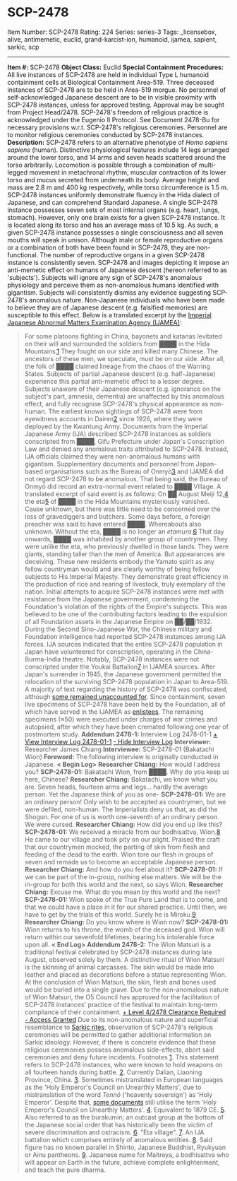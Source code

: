 # SCP-2478
Item Number: SCP-2478
Rating: 224
Series: series-3
Tags: _licensebox, alive, antimemetic, euclid, grand-karcist-ion, humanoid, ijamea, sapient, sarkic, scp

---

**Item #:** SCP-2478
**Object Class:** Euclid
**Special Containment Procedures:** All live instances of SCP-2478 are held in individual Type L humanoid containment cells at Biological Containment Area-519. Three deceased instances of SCP-2478 are to be held in Area-519 morgue. No personnel of self-acknowledged Japanese descent are to be in visible proximity with SCP-2478 instances, unless for approved testing. Approval may be sought from Project Head/2478.
SCP-2478's freedom of religious practice is acknowledged under the Eugenio II Protocol. See Document 2478-Bu for necessary provisions w.r.t. SCP-2478's religious ceremonies. Personnel are to monitor religious ceremonies conducted by SCP-2478 instances.
**Description:** SCP-2478 refers to an alternative phenotype of _Homo sapiens sapiens_ (human). Distinctive physiological features include 14 legs arranged around the lower torso, and 14 arms and seven heads scattered around the torso arbitrarily. Locomotion is possible through a combination of multi-legged movement in metachronal rhythm, muscular contraction of its lower torso and mucus secreted from underneath its body. Average height and mass are 2.8 m and 400 kg respectively, while torso circumference is 1.5 m. SCP-2478 instances uniformly demonstrate fluency in the Hida dialect of Japanese, and can comprehend Standard Japanese.
A single SCP-2478 instance possesses seven sets of most internal organs (e.g. heart, lungs, stomach). However, only one brain exists for a given SCP-2478 instance. It is located along its torso and has an average mass of 10.5 kg. As such, a given SCP-2478 instance possesses a single consciousness and all seven mouths will speak in unison. Although male or female reproductive organs or a combination of both have been found in SCP-2478, they are non-functional. The number of reproductive organs in a given SCP-2478 instance is consistently seven.
SCP-2478 and images depicting it impose an anti-memetic effect on humans of Japanese descent (hereon referred to as 'subjects'). Subjects will ignore any sign of SCP-2478's anomalous physiology and perceive them as non-anomalous humans identified with gigantism. Subjects will consistently dismiss any evidence suggesting SCP-2478's anomalous nature. Non-Japanese individuals who have been made to believe they are of Japanese descent (e.g. falsified memories) are susceptible to this effect. Below is a translated excerpt by the [Imperial Japanese Abnormal Matters Examination Agency (IJAMEA)](/ijamea-hub):
> For some platoons fighting in China, bayonets and katanas levitated on their will and surrounded the soldiers from ████ in the Hida Mountains.[1](javascript:;) They fought on our side and killed many Chinese. The ancestors of these men, we speculate, must be on our side. After all, the folk of ████ claimed lineage from the chaos of the Warring States.
Subjects of partial Japanese descent (e.g. half-Japanese) experience this partial anti-memetic effect to a lesser degree. Subjects unaware of their Japanese descent (e.g. ignorance on the subject's part, amnesia, dementia) are unaffected by this anomalous effect, and fully recognise SCP-2478's physical appearance as non-human.
The earliest known sightings of SCP-2478 were from eyewitness accounts in Dairen[2](javascript:;) since 1926, where they were deployed by the Kwantung Army. Documents from the Imperial Japanese Army (IJA) described SCP-2478 instances as soldiers conscripted from ████, Gifu Prefecture under Japan's Conscription Law and denied any anomalous traits attributed to SCP-2478. Instead, IJA officials claimed they were non-anomalous humans with gigantism.
Supplementary documents and personnel from Japan-based organisations such as the Bureau of Onmyō[3](javascript:;) and IJAMEA did not regard SCP-2478 to be anomalous. That being said, the Bureau of Onmyō did record an extra-normal event related to ████ Village. A translated excerpt of said event is as follows:
> On ██ August Meiji 12,[4](javascript:;) the eta[5](javascript:;) of ████ in the Hida Mountains mysteriously vanished. Cause unknown, but there was little need to be concerned over the loss of gravediggers and butchers. Some days before, a foreign preacher was said to have entered ████. Whereabouts also unknown. Without the eta, ████ is no longer an _etamura_.[6](javascript:;)
> That day onwards, ████ was inhabited by another group of countrymen. They were unlike the eta, who previously dwelled in those lands. They were giants, standing taller than the men of America. But appearances are deceiving. These new residents embody the Yamato spirit as any fellow countryman would and are clearly worthy of being fellow subjects to His Imperial Majesty. They demonstrate great efficiency in the production of rice and rearing of livestock, truly exemplary of the nation.
Initial attempts to acquire SCP-2478 instances were met with resistance from the Japanese government, condemning the Foundation's violation of the rights of the Empire's subjects. This was believed to be one of the contributing factors leading to the expulsion of all Foundation assets in the Japanese Empire on ██/██/1932.
During the Second Sino-Japanese War, the Chinese military and Foundation intelligence had reported SCP-2478 instances among IJA forces. IJA sources indicated that the entire SCP-2478 population in Japan have volunteered for conscription, operating in the China-Burma-India theatre. Notably, SCP-2478 instances were not conscripted under the Youkai Battalion[7](javascript:;) in IJAMEA sources.
After Japan's surrender in 1945, the Japanese government permitted the relocation of the surviving SCP-2478 population in Japan to Area-519. A majority of text regarding the history of SCP-2478 was confiscated, although [some remained unaccounted for](/osanshouo). Since containment, seven live specimens of SCP-2478 have been held by the Foundation, all of which have served in the IJAMEA as [enlistees](/ankoshoku). The remaining specimens (≈50) were executed under charges of war crimes and autopsied, after which they have been cremated following one year of postmortem study.
**Addendum 2478-1:** Interview Log 2478-01-1
[\+ View Interview Log 2478-01-1](javascript:;)
[\- Hide Interview Log](javascript:;)
> **Interviewer:** Researcher James Chiang
> **Interviewee:** SCP-2478-01 (Bakatachi Wion)
> **Foreword:** The following interview is originally conducted in Japanese.
> **< Begin Log>**
> **Researcher Chiang:** How would I address you?
> **SCP-2478-01:** Bakatachi Wion, from ████. Why do you keep us here, Chinese?
> **Researcher Chiang:** Bakatachi, we know what you are. Seven heads, fourteen arms and legs… hardly the average person. Yet the Japanese think of you as one-
> **SCP-2478-01:** We are an ordinary person! Only wish to be accepted as countrymen, but we were defiled, non-human. The Imperialists deny us that, as did the Shogun. For one of us is worth one-seventh of an ordinary person. We were cursed.
> **Researcher Chiang:** How did you end up like this?
> **SCP-2478-01:** We received a miracle from our bodhisattva, Wion.[8](javascript:;) He came to our village and took pity on our plight. Praised the craft that our countrymen mocked, the parting of skin from flesh and feeding of the dead to the earth. Wion tore our flesh in groups of seven and remade us to become an acceptable Japanese person.
> **Researcher Chiang:** And how do you feel about it?
> **SCP-2478-01:** If we can be part of the in-group, nothing else matters. We will be the in-group for both this world and the next, so says Wion.
> **Researcher Chiang:** Excuse me. What do you mean by this world and the next?
> **SCP-2478-01:** Wion spoke of the True Pure Land that is to come, and that we could have a place in it for our shared practice. Until then, we have to get by the trials of this world. Surely he is Miroku.[9](javascript:;)
> **Researcher Chiang:** Do you know where is Wion now?
> **SCP-2478-01:** Wion returns to his throne, the womb of the deceased god. Wion will return within our sevenfold lifetimes, bearing his intolerable force upon all.
> **< End Log>**
**Addendum 2478-2:** The Wion Matsuri is a traditional festival celebrated by SCP-2478 instances during late August, observed solely by them. A distinctive ritual of Wion Matsuri is the skinning of animal carcasses. The skin would be made into leather and placed as decorations before a statue representing Wion. At the conclusion of Wion Matsuri, the skin, flesh and bones used would be buried into a single grave.
Due to the non-anomalous nature of Wion Matsuri, the O5 Council has approved for the facilitation of SCP-2478 instances' practice of the festival to maintain long-term compliance of their containment.
[\+ Level 4/2478 Clearance Required](javascript:;)
[\- Access Granted](javascript:;)
Due to its non-anomalous nature and superficial resemblance to [Sarkic rites](/sarkicism-hub), observation of SCP-2478's religious ceremonies will be permitted to gather additional information on Sarkic ideology. However, if there is concrete evidence that these religious ceremonies possess anomalous side-effects, abort said ceremonies and deny future incidents.
Footnotes
[1](javascript:;). This statement refers to SCP-2478 instances, who were known to hold weapons on all fourteen hands during battle.
[2](javascript:;). Currently Dalian, Liaoning Province, China.
[3](javascript:;). Sometimes mistranslated in European languages as the 'Holy Emperor's Council on Unearthly Matters', due to mistranslation of the word _Tennō_ ('heavenly sovereign') as 'Holy Emperor'. Despite that, [some documents](/fragment:scp-2237-b) still utilise the term 'Holy Emperor's Council on Unearthly Matters'.
[4](javascript:;). Equivalent to 1879 CE.
[5](javascript:;). Also referred to as the burakumin; an outcast group at the bottom of the Japanese social order that has historically been the victim of severe discrimination and ostracism.
[6](javascript:;). "Eta village".
[7](javascript:;). An IJA battalion which comprises entirely of anomalous entities.
[8](javascript:;). Said figure has no known parallel in Shinto, Japanese Buddhist, Ryukyuan or Ainu pantheons.
[9](javascript:;). Japanese name for Maitreya, a bodhisattva who will appear on Earth in the future, achieve complete enlightenment, and teach the pure dharma.